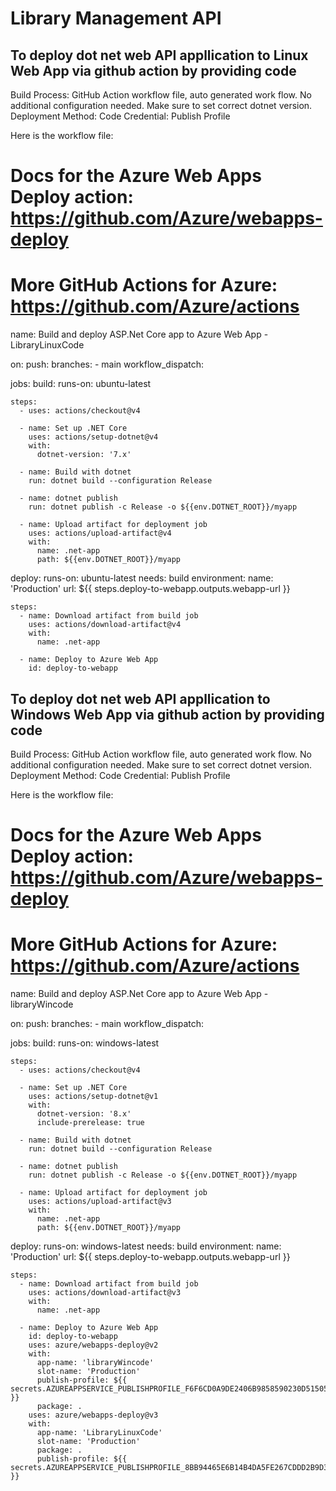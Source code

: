 # Library Management API

## To deploy dot net web API appllication to Linux Web App via github action by providing code
Build Process: GitHub Action workflow file, auto generated work flow. No additional configuration needed. Make sure to set correct dotnet version.
Deployment Method: Code
Credential: Publish Profile

Here is the workflow file:
# Docs for the Azure Web Apps Deploy action: https://github.com/Azure/webapps-deploy
# More GitHub Actions for Azure: https://github.com/Azure/actions

name: Build and deploy ASP.Net Core app to Azure Web App - LibraryLinuxCode

on:
  push:
    branches:
      - main
  workflow_dispatch:

jobs:
  build:
    runs-on: ubuntu-latest

    steps:
      - uses: actions/checkout@v4

      - name: Set up .NET Core
        uses: actions/setup-dotnet@v4
        with:
          dotnet-version: '7.x'

      - name: Build with dotnet
        run: dotnet build --configuration Release

      - name: dotnet publish
        run: dotnet publish -c Release -o ${{env.DOTNET_ROOT}}/myapp

      - name: Upload artifact for deployment job
        uses: actions/upload-artifact@v4
        with:
          name: .net-app
          path: ${{env.DOTNET_ROOT}}/myapp

  deploy:
    runs-on: ubuntu-latest
    needs: build
    environment:
      name: 'Production'
      url: ${{ steps.deploy-to-webapp.outputs.webapp-url }}
    
    steps:
      - name: Download artifact from build job
        uses: actions/download-artifact@v4
        with:
          name: .net-app
      
      - name: Deploy to Azure Web App
        id: deploy-to-webapp

## To deploy dot net web API appllication to Windows Web App via github action by providing code
Build Process: GitHub Action workflow file, auto generated work flow. No additional configuration needed. Make sure to set correct dotnet version.
Deployment Method: Code
Credential: Publish Profile

Here is the workflow file:
# Docs for the Azure Web Apps Deploy action: https://github.com/Azure/webapps-deploy
# More GitHub Actions for Azure: https://github.com/Azure/actions

name: Build and deploy ASP.Net Core app to Azure Web App - libraryWincode

on:
  push:
    branches:
      - main
  workflow_dispatch:

jobs:
  build:
    runs-on: windows-latest

    steps:
      - uses: actions/checkout@v4

      - name: Set up .NET Core
        uses: actions/setup-dotnet@v1
        with:
          dotnet-version: '8.x'
          include-prerelease: true

      - name: Build with dotnet
        run: dotnet build --configuration Release

      - name: dotnet publish
        run: dotnet publish -c Release -o ${{env.DOTNET_ROOT}}/myapp

      - name: Upload artifact for deployment job
        uses: actions/upload-artifact@v3
        with:
          name: .net-app
          path: ${{env.DOTNET_ROOT}}/myapp

  deploy:
    runs-on: windows-latest
    needs: build
    environment:
      name: 'Production'
      url: ${{ steps.deploy-to-webapp.outputs.webapp-url }}

    steps:
      - name: Download artifact from build job
        uses: actions/download-artifact@v3
        with:
          name: .net-app

      - name: Deploy to Azure Web App
        id: deploy-to-webapp
        uses: azure/webapps-deploy@v2
        with:
          app-name: 'libraryWincode'
          slot-name: 'Production'
          publish-profile: ${{ secrets.AZUREAPPSERVICE_PUBLISHPROFILE_F6F6CD0A9DE2406B9858590230D51505 }}
          package: .
        uses: azure/webapps-deploy@v3
        with:
          app-name: 'LibraryLinuxCode'
          slot-name: 'Production'
          package: .
          publish-profile: ${{ secrets.AZUREAPPSERVICE_PUBLISHPROFILE_8BB94465E6B14B4DA5FE267CDDD2B9D3 }}
